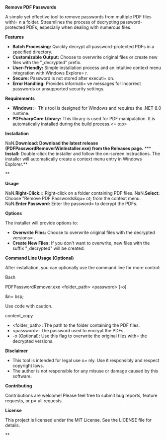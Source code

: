 **Remove PDF Passwords**

A simple yet effective tool to remove passwords from multiple PDF files withi= n a folder. Streamlines the process of decrypting password-protected PDFs, especially when dealing with numerous files.

**Features**

* **Batch Processing:** Quickly decrypt all password-protected PDFs in a specified directory.
* **Customizable Output:** Choose to overwrite original files or create new files with the "_decrypted" prefix.
* **User-Friendly:** Simple installation process and an intuitive context menu integration with Windows Explore= r.
* **Secure:** Password is not stored after executi= on.
* **Error Handling:** Provides informati= ve messages for incorrect passwords or unsupported security settings.

**Requirements**

* **Windows:**= This tool is designed for Windows and requires the .NET 8.0 runtime.
* **PDFsharpCore** **Library:** This library is used for PDF manipulation. It is automatically installed during the build process.&lt;= o:p&gt;

**Installation**

NaN.**Download: Download the latest release (PDFPasswordRemoverWinInstaller.exe) from the Releases page.**
*** **Install:** Double-click the installer and follow the on-screen instructions. The installer will automatically create a context menu entry in Windows Explorer.**

**

**Usage**

NaN.**Right-Click:=** Right-click on a folder containing PDF files.
NaN.**Select:** Choose "Remove PDF Passwords&qu= ot; from the context menu.
NaN.**Enter Password:** Enter the password= to decrypt the PDFs.

**Options**

The installer will provide options to:

* **Overwrite Files:** Choose to overwrite original files with the decrypted versions= .
* **Create New Files:** If you don't want to overwrite, new files with the suffix "_decrypted" will be created.

**Command Line Usage (Optional)**

After installation, you can optionally use the command line for more control:

Bash

PDFPasswordRemover.exe <folder_path\> &lt;password&gt; \[-o\]

&n= bsp;

Use code with caution.

content_copy

* <folder_path>: The path to the folder containing the PDF files.
* &lt;password&gt;: The password used to encrypt the PDFs.
* -o (Optional): Use this flag to overwrite the original files with= the decrypted versions.

**Disclaimer**

* This tool is intended for legal use o= nly. Use it responsibly and respect copyright laws.
* The author is not responsible for any misuse or damage caused by this software.

**Contributing**

Contributions are welcome! Please feel free to submit bug reports, feature requests, or p= ull requests.

**License**

This project is licensed under the MIT License. See the LICENSE file for details.

**
